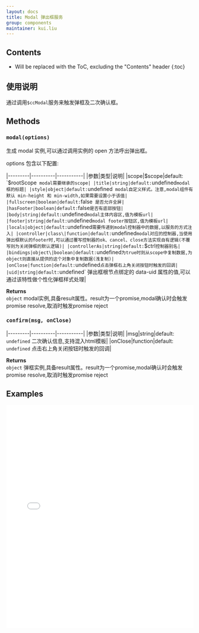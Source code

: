 ```yaml
---
layout: docs
title: Modal 弹出框服务
group: components
maintainer: kui.liu
---
```


## Contents

* Will be replaced with the ToC, excluding the "Contents" header
{:toc}

## 使用说明
通过调用`$ccModal`服务来触发弹框及二次确认框。

## Methods

### `modal(options)`
生成 modal 实例,可以通过调用实例的 open 方法呼出弹出框。

options 包含以下配置:

|---------|----------|-----------|
|参数|类型|说明|
|scope|$scope|default: `$rootScope` modal需要继承的scope|
|title|string|default:`undefined` modal框的标题|
|style|object|default: `undefined` modal自定义样式。注意,modal组件有默认 min-height 和 min-width,如果需要设置小于该值|
|fullscreen|boolean|default:`false` 是否允许全屏|
|hasFooter|boolean|default:`false` 是否有底部按钮|
|body|string|default: `undefined` modal主体内容区,值为模板url|
|footer|string|default: `undefined` modal footer按钮区,值为模板url|
|locals|object|default: `undefined` 需要传递到modal控制器中的数据,以服务的方式注入|
|controller|class\|function|default: `undefined` modal对应的控制器,当使用弹出框默认的footer时,可以通过覆写控制器的ok、cancel、close方法实现自有逻辑(不覆写则为关闭弹框的默认逻辑)|
|controllerAs|string|default: `$ctrl` 控制器别名|
|bindings|object\|boolean|default: `undefined` 为true时则从scope中复制数据,为object则直接从提供的这个对象中复制数据(浅复制)|
|onClose|function|default: `undefined` 点击弹框右上角关闭按钮时触发的回调|
|uid|string|default: `undefined` 弹出框根节点绑定的 data-uid 属性的值,可以通过该特性做个性化弹框样式处理|

**Returns**  
`object`	modal实例,具备result属性。result为一个promise,modal确认时会触发promise resolve,取消时触发promise reject

### `confirm(msg, onClose)`

|---------|----------|-----------|
|参数|类型|说明|
|msg|string|default: `undefined` 二次确认信息,支持混入html模板|
|onClose|function|default: `undefined` 点击右上角关闭按钮时触发的回调|

**Returns**  
`object`	弹框实例,具备result属性。result为一个promise,modal确认时会触发promise resolve,取消时触发promise reject

## Examples
<iframe width="100%" height="600" src="//jsfiddle.net/Kuitos/hnbkk9sz/embedded/js,html,result/" allowfullscreen="allowfullscreen" frameborder="0"></iframe>
